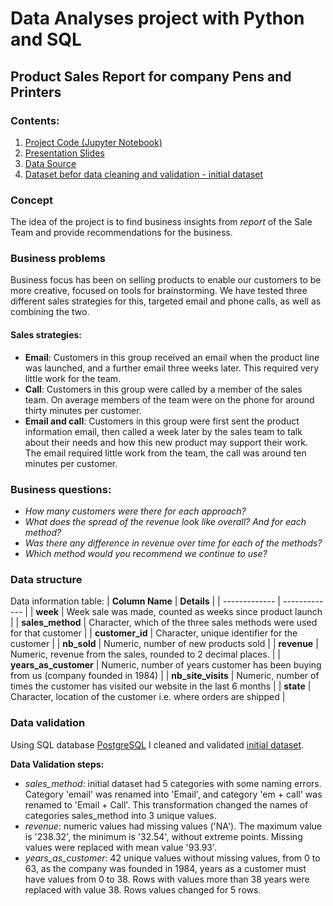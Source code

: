 # Data Analyses project with Python and SQL
## Product Sales Report for company **Pens and Printers**

### Contents:
1. [Project Code (Jupyter Notebook)](https://github.com/Overmarss/Product-Sales-Report/blob/main/product_sales.ipynb)
2. [Presentation Slides](https://github.com/Overmarss/Product-Sales-Report/blob/main/Report.pdf)
3. [Data Source](https://github.com/Overmarss/Product-Sales-Report/blob/main/product_sales.csv)
4. [Dataset befor data cleaning and validation - initial dataset](https://github.com/Overmarss/Product-Sales-Report/blob/main/product_sales_old.csv)

### Concept
The idea of the project is to find business insights from *report* of the Sale Team and provide recommendations for the business.

### Business problems
Business focus has been on selling products to enable our customers to be more creative, focused on tools for brainstorming. We have tested three different sales strategies for this, targeted email and phone calls, as well as combining the two.
#### Sales strategies:
- **Email**: Customers in this group received an email when the product line was launched, and a further email three weeks later. This required very little work for the team.
- **Call**: Customers in this group were called by a member of the sales team. On average members of the team were on the phone for around thirty minutes per customer. 
- **Email and call**: Customers in this group were first sent the product information email, then called a week later by the sales team to talk about their needs and how this new product may support their work. The email required little work from the team, the call was around ten minutes per customer.
### Business questions:
+ *How many customers were there for each approach?*
+ *What does the spread of the revenue look like overall? And for each method?*
+ *Was there any difference in revenue over time for each of the methods?*
+ *Which method would you recommend we continue to use?*
### Data structure
Data information table:
| **Column Name**  | **Details** |
| ------------- | ------------- |
| **week**  | Week sale was made, counted as weeks since product launch  |
| **sales_method**  | Character, which of the three sales methods were used for that customer  |
| **customer_id**  | Character, unique identifier for the customer  |
| **nb_sold** | Numeric, number of new products sold  |
| **revenue** | Numeric, revenue from the sales, rounded to 2 decimal places. |
| **years_as_customer** | Numeric, number of years customer has been buying from us (company founded in 1984) |
| **nb_site_visits**  | Numeric, number of times the customer has visited our website in the last 6 months  |
| **state** | Character, location of the customer i.e. where orders are shipped |
### Data validation
Using SQL database [PostgreSQL](https://www.postgresql.org/) I cleaned and validated [initial dataset](https://github.com/Overmarss/Product-Sales-Report/blob/main/product_sales_old.csv).

**Data Validation steps:**
- *sales_method*: initial dataset had 5 categories with some naming errors. Category 'email' was renamed into 'Email', and category 'em + call' was renamed to 'Email + Call'. This transformation changed the names of categories sales_method into 3 unique values.
- *revenue*: numeric values had missing values ('NA'). The maximum value is '238.32', the minimum is '32.54', without extreme points. Missing values were replaced with mean value '93.93'.
- *years_as_customer*: 42 unique values without missing values, from 0 to 63, as the company was founded in 1984, years as a customer must have values from 0 to 38. Rows with values more than 38 years were replaced with value 38. Rows values changed for 5 rows.
